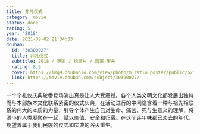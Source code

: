 ```yaml
---
title: 非凡仪式
category: movie
status: done
rating: 5
year: "2018"
date: 2021-09-02 21:34:33
douban:
  id: "30300027"
  title: 非凡仪式
  subtitle: 2018 / 英国 / 纪录片 / 西蒙·里夫
  rating: 8.9
  cover: https://img9.doubanio.com/view/photo/m_ratio_poster/public/p2531349115.jpg
  link: https://movie.douban.com/subject/30300027/
---
```


一个个礼仪庆典轮番登场演出真是让人大受震撼。各个人类文明文化都发展出独特而与本部族本文化联系紧密的仪式庆典，在活动进行的中间隐含着一种与祖先相联系的伟大的本质的力量，引导个体产生自己对生命、痛苦、死与生意义的理解，将渺小的人类凝聚在一起，赋以价值、安全和归宿。在这个连年味都已淡去的年代，期望着属于我们民族的仪式和庆典的浴火重生。